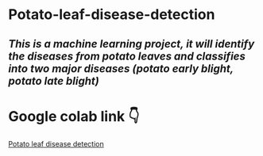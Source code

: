 # Potato-leaf-disease-detection
_This is  a machine learning project, it will identify the diseases from potato leaves and classifies into two major diseases (potato early blight, potato late blight)_
---
# Google colab link 👇
[Potato leaf disease detection](https://colab.research.google.com/drive/1EAKchuOydE453bqxjVsU1Ka51XjXrKeq#scrollTo=sYaXUY588Li5)
